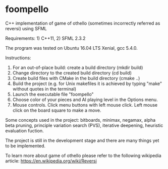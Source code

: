 # foompello
C++ implementation of game of othello (sometimes incorrectly referred as reversi) using SFML

Requirements: 1) C++11, 2) SFML 2.3.2

The program was tested on Ubuntu 16.04 LTS Xenial, gcc 5.4.0.


Instructions:
1) For an out-of-place build: create a build directory (mkdir build)
2) Change directory to the created build directory (cd build)
3) Create build files with CMake in the build directory (cmake ..)
4) Build the project (e.g. for Unix makefiles it is achieved by typing "make" without quotes in the terminal)
5) Launch the executable file "foompello"
6) Choose color of your pieces and AI playing level in the Options menu.
7) Mouse controls. Click menu buttons with left mouse click. Left mouse click on the board square to make a move.

Some concepts used in the project: bitboards, minimax, negamax, alpha beta pruning, principle variation search (PVS), iterative deepening, heuristic evaluation fuction.

The project is still in the development stage and there are many things yet to be implemented.

To learn more about game of othello please refer to the following wikipedia article: https://en.wikipedia.org/wiki/Reversi
